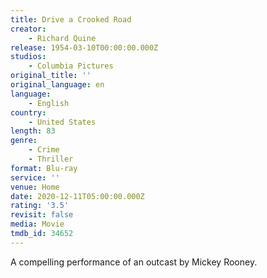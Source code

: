 ```yaml
---
title: Drive a Crooked Road
creator:
    - Richard Quine
release: 1954-03-10T00:00:00.000Z
studios:
    - Columbia Pictures
original_title: ''
original_language: en
language:
    - English
country:
    - United States
length: 83
genre:
    - Crime
    - Thriller
format: Blu-ray
service: ''
venue: Home
date: 2020-12-11T05:00:00.000Z
rating: '3.5'
revisit: false
media: Movie
tmdb_id: 34652
---
```


A compelling performance of an outcast by Mickey Rooney.
